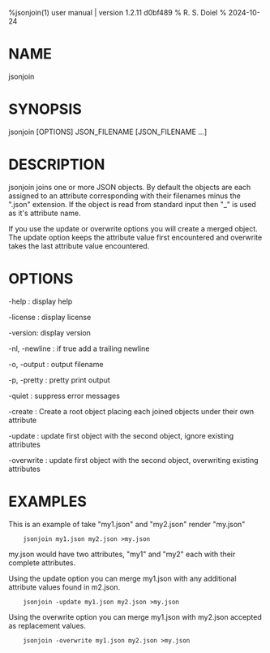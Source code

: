 %jsonjoin(1) user manual | version 1.2.11 d0bf489
% R. S. Doiel
% 2024-10-24

# NAME

jsonjoin 

# SYNOPSIS

jsonjoin [OPTIONS] JSON_FILENAME [JSON_FILENAME ...]

# DESCRIPTION

jsonjoin joins one or more JSON objects. By default the
objects are each assigned to an attribute corresponding with their
filenames minus the ".json" extension. If the object is read from
standard input then "_" is used as it's attribute name.

If you use the update or overwrite options you will create a merged
object. The update option keeps the attribute value first encountered
and overwrite takes the last attribute value encountered.

# OPTIONS

-help
: display help

-license
: display license

-version:
display version

-nl, -newline
: if true add a trailing newline

-o, -output
: output filename

-p, -pretty
: pretty print output

-quiet
: suppress error messages

-create
: Create a root object placing each joined objects under their own attribute

-update
: update first object with the second object, ignore existing attributes

-overwrite
: update first object with the second object, overwriting existing attributes

# EXAMPLES

This is an example of take "my1.json" and "my2.json"
render "my.json"

~~~
    jsonjoin my1.json my2.json >my.json
~~~

my.json would have two attributes, "my1" and "my2" each
with their complete attributes.

Using the update option you can merge my1.json with any additional attribute
values found in m2.json.

~~~
    jsonjoin -update my1.json my2.json >my.json
~~~

Using the overwrite option you can merge my1.json with my2.json accepted
as replacement values.

~~~
    jsonjoin -overwrite my1.json my2.json >my.json
~~~







